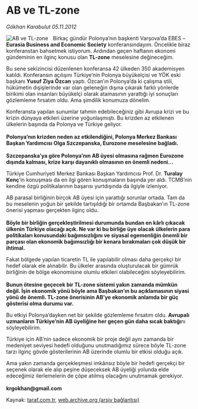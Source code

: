 # AB ve TL-zone

*Gökhan Karabulut 05.11.2012*

<div class="yazi"><img align="left" alt="AB ve TL-zone" border="0" src="http://www.taraf.com.tr/fotoraflar/makaleler/ab-ve-tl-zone_4544_orijinal.jpg" style="border-right-width:10px; border-color:#FFFFFF"/><p>Birkaç gündür Polonya’nın başkenti Varşova’da EBES –<b>Eurasia Business and Economic Society</b> konferansındayım. Öncelikle biraz konferanstan bahsetmek istiyorum. Ardından geçen haftanın ekonomi gündeminin en ilginç konusu olan <b>TL-zone</b> meselesine değineceğim.</p>
<p>Bu sene sekizincisi düzenlenen konferansa 42 ülkeden 350 akademisyen katıldı. Konferansın açılışını Türkiye’nin Polonya büyükelçisi ve YÖK eski başkanı <b>Yusuf Ziya Özcan</b> yaptı. Özcan’ın Polonya’da ki çalışma stili, hükümetin dışişlerinde var olan geleneğin dışına çıkarak farklı yönlerde birikimi olan insanları büyükelçi olarak atamasının yarattığı iyi sonuçları gözlemleme fırsatım oldu. Ama şimdilik konumuza dönelim.</p>
<p>Konferansta yapılan sunumlar tahmin edebileceğiniz gibi Avrupa krizi ve bu krizin dünyaya etkileri üzerine yoğunlaşmıştı. Bu krizden az etkilenen ülkelerin başında da Polonya ve Türkiye geliyor.<br/><br/><b>Polonya’nın krizden neden az etkilendiğini, Polonya Merkez Bankası Başkan Yardımcısı Olga Szczepanska, Eurozone meselesine bağladı.<br/><br/></b><b>Szczepanska’ya göre Polonya’nın AB üyesi olmasına rağmen Eurozone dışında kalması, krize karşı dayanıklı olmasının en önemli nedeni...</b></p>
<p>Türkiye Cumhuriyeti Merkez Bankası Başkan Yardımcısı Prof. Dr. <b>Turalay Kenç</b>’in konuşması da en ilgi gören konuşmaların başında yer aldı. TCMB’nin kendine özgü politikalarının başarısı yurtdışında da ilgiyle izleniyor. </p>
<p>AB parasal birliğinin birçok AB üyesi için yarattığı sorunlar ortada. Tam da bu meselenin yoğun bir şekilde tartışıldığı bir ortamda Başbakan’ın TL-zone önerisi yapması gerçekten ilginç oldu.<br/><br/><b>Böyle bir birliğin gerçekleştirilmesi durumunda bundan en kârlı çıkacak ülkenin Türkiye olacağı açık. Ne var ki bu birliğe üye olacak ülkelerin para politikaları konusundaki bağımsızlığını ve siyasal egemenliğin önemli bir parçası olan ekonomik bağımsızlığı bir kenara bırakmaları çok düşük bir ihtimal.</b></p>
<p>Fakat bölgede yapılan ticaretin TL ile yapılabilir olması daha gerçekçi bir hedef olarak ele alınabilir. Bu ülkeler arasında oluşturulacak bir gümrük birliğinin de bölge ekonomisine olumlu etkileri olabileceğini söyleyebilirim.<br/><br/><b>Bunun ötesine geçecek bir TL-zone sistemi yakın zamanda mümkün değil. İşin ekonomik yönü böyle ama Başbakan’ın bu açıklamasının siyasi yönü de önemli. TL-zone önerisinin AB’ye ekonomik anlamda bir güç gösterisi olma durumu var. </b></p>
<p>Bu etkiyi Polonya’dayken net bir şekilde gözlemleme fırsatım oldu. <b>Avrupalı uzmanların Türkiye’nin AB üyeliğine her geçen gün daha sıcak baktığı</b>nı söyleyebilirim. </p>
<p>Türkiye için AB’nin sadece ekonomik bir proje değil aynı zamanda bir medeniyet seviyesi hedefi olduğunu unutmadığımız sürece böyle TL-zone tarzı ilginç gövde gösterilerinin AB üzerinde olumlu bir etkisi olduğu açık.</p>
<p>Ama yakın zamanda gerçekleşmesi imkânsız böyle bir hedefi gerçekçi bir seçenek olarak ele alıp peşine düşeceksek AB üyeliği yolunda elde edeceğimiz ilerlemelerin de çöpe atılmış olacağını unutmamak gerekiyor.<br/><br/><b>krgokhan@gmail.com</b></p>
</div>

Kaynak: [taraf.com.tr](http://www.taraf.com.tr:80/gokhan-karabulut/makale-ab-ve-tl-zone.htm), [web.archive.org (arşiv bağlantısı)](http://web.archive.org/web/20140109120841/http://www.taraf.com.tr:80/gokhan-karabulut/makale-ab-ve-tl-zone.htm)
